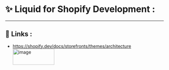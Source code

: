 # **✨ Liquid for Shopify Development :**
-----------------------------------------
## 🔗 Links : 
- https://shopify.dev/docs/storefronts/themes/architecture <img width="132" height="51" alt="image" src="https://github.com/user-attachments/assets/ff6568de-db78-4998-8053-bdce94f6271d" />

